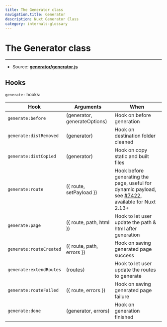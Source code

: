 ```yaml
---
title: The Generator class
navigation.title: Generator
description: Nuxt Generator Class
category: internals-glossary
---
```


# The Generator class

---

- Source: **[generator/generator.js](https://github.com/nuxt/nuxt.js/blob/dev/packages/generator/src/generator.js)**

## Hooks

`generate:` hooks:

| Hook                    | Arguments                    | When                                                                                                                                          |
| ----------------------- | ---------------------------- | --------------------------------------------------------------------------------------------------------------------------------------------- |
| `generate:before`       | (generator, generateOptions) | Hook on before generation                                                                                                                     |
| `generate:distRemoved`  | (generator)                  | Hook on destination folder cleaned                                                                                                            |
| `generate:distCopied`   | (generator)                  | Hook on copy static and built files                                                                                                           |
| `generate:route`        | ({ route, setPayload })      | Hook before generating the page, useful for dynamic payload, see [#7422](https://github.com/nuxt/nuxt.js/pull/7422), available for Nuxt 2.13+ |
| `generate:page`         | ({ route, path, html })      | Hook to let user update the path & html after generation                                                                                      |
| `generate:routeCreated` | ({ route, path, errors })    | Hook on saving generated page success                                                                                                         |
| `generate:extendRoutes` | (routes)                     | Hook to let user update the routes to generate                                                                                                |
| `generate:routeFailed`  | ({ route, errors })          | Hook on saving generated page failure                                                                                                         |
| `generate:done`         | (generator, errors)          | Hook on generation finished                                                                                                                   |
